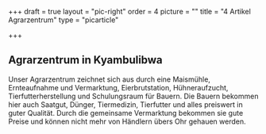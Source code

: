 +++
draft = true
layout = "pic-right"
order = 4
picture = ""
title = "4 Artikel Agrarzentrum"
type = "picarticle"

+++
## Agrarzentrum in Kyambulibwa

Unser Agrarzentrum zeichnet sich aus durch eine Maismühle, Ernteaufnahme und Vermarktung, Eierbrutstation, Hühneraufzucht, Tierfutterherstellung und Schulungsraum für Bauern. Die Bauern bekommen hier auch Saatgut, Dünger, Tiermedizin, Tierfutter und alles preiswert in guter Qualität. Durch die gemeinsame Vermarktung bekommen sie gute Preise und können nicht mehr von Händlern übers Ohr gehauen werden.